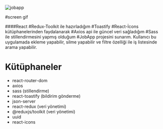 
![jobapp](https://github.com/1989zlm/job-App/assets/146070651/46f3c07c-0806-47e5-af0e-0bf9df3a13c0)




#screen gif






####React #Redux-Toolkit ile hazırladığım #Toastify #React-İcons kütüphanelerinden faydalanarak #Axios api ile güncel veri sağladığım #Sass ile stillendirmesini yapmış olduğum #JobApp projesini sunarım.
Kullanıcı bu uygulamada ekleme yapabilir, silme yapabilir ve filtre özelliği ile iş listesinde arama yapabilir.



# Kütüphaneler

- react-router-dom
- axios
- sass (stillendirme)
- react-toastify (bildirim gönderme)
- json-server
- react-redux (veri yönetimi)
- @reduxjs/toolkit (veri yönetimi)
- uuid
- react-icons
